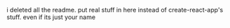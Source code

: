 i deleted all the readme.
put real stuff in here instead of create-react-app's stuff. even if its just your name
